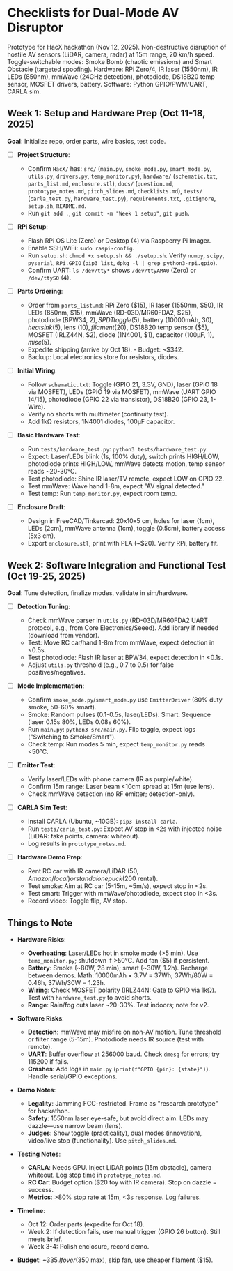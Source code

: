 # Checklists for Dual-Mode AV Disruptor

Prototype for HacX hackathon (Nov 12, 2025). Non-destructive disruption of hostile AV sensors (LiDAR, camera, radar) at 15m range, 20 km/h speed. Toggle-switchable modes: Smoke Bomb (chaotic emissions) and Smart Obstacle (targeted spoofing). Hardware: RPi Zero/4, IR laser (1550nm), IR LEDs (850nm), mmWave (24GHz detection), photodiode, DS18B20 temp sensor, MOSFET drivers, battery. Software: Python GPIO/PWM/UART, CARLA sim.

## Week 1: Setup and Hardware Prep (Oct 11-18, 2025)
**Goal**: Initialize repo, order parts, wire basics, test code.

- [ ] **Project Structure**:
  - Confirm `HacX/` has: `src/` (`main.py`, `smoke_mode.py`, `smart_mode.py`, `utils.py`, `drivers.py`, `temp_monitor.py`), `hardware/` (`schematic.txt`, `parts_list.md`, `enclosure.stl`), `docs/` (`question.md`, `prototype_notes.md`, `pitch_slides.md`, `checklists.md`), `tests/` (`carla_test.py`, `hardware_test.py`), `requirements.txt`, `.gitignore`, `setup.sh`, `README.md`.
  - Run `git add .`, `git commit -m "Week 1 setup"`, `git push`.

- [ ] **RPi Setup**:
  - Flash RPi OS Lite (Zero) or Desktop (4) via Raspberry Pi Imager.
  - Enable SSH/WiFi: `sudo raspi-config`.
  - Run `setup.sh`: `chmod +x setup.sh && ./setup.sh`. Verify `numpy`, `scipy`, `pyserial`, `RPi.GPIO` (`pip3 list`, `dpkg -l | grep python3-rpi.gpio`).
  - Confirm UART: `ls /dev/tty*` shows `/dev/ttyAMA0` (Zero) or `/dev/ttyS0` (4).

- [ ] **Parts Ordering**:
  - Order from `parts_list.md`: RPi Zero ($15), IR laser (1550nm, $50), IR LEDs (850nm, $15), mmWave (RD-03D/MR60FDA2, $25), photodiode (BPW34, $2), SPDT toggle ($5), battery (10000mAh, $30), heatsink ($5), lens ($10), filament ($20), DS18B20 temp sensor ($5), MOSFET (IRLZ44N, $2), diode (1N4001, $1), capacitor (100µF, $1), misc ($5).
  - Expedite shipping (arrive by Oct 18).   - Budget: ~$342.
  - Backup: Local electronics store for resistors, diodes.

- [ ] **Initial Wiring**:
  - Follow `schematic.txt`: Toggle (GPIO 21, 3.3V, GND), laser (GPIO 18 via MOSFET), LEDs (GPIO 19 via MOSFET), mmWave (UART GPIO 14/15), photodiode (GPIO 22 via transistor), DS18B20 (GPIO 23, 1-Wire).
  - Verify no shorts with multimeter (continuity test).
  - Add 1kΩ resistors, 1N4001 diodes, 100µF capacitor.

- [ ] **Basic Hardware Test**:
  - Run `tests/hardware_test.py`: `python3 tests/hardware_test.py`.
  - Expect: Laser/LEDs blink (1s, 100% duty), switch prints HIGH/LOW, photodiode prints HIGH/LOW, mmWave detects motion, temp sensor reads ~20-30°C.
  - Test photodiode: Shine IR laser/TV remote, expect LOW on GPIO 22.
  - Test mmWave: Wave hand 1-8m, expect "AV signal detected."
  - Test temp: Run `temp_monitor.py`, expect room temp.

- [ ] **Enclosure Draft**:
  - Design in FreeCAD/Tinkercad: 20x10x5 cm, holes for laser (1cm), LEDs (2cm), mmWave antenna (1cm), toggle (0.5cm), battery access (5x3 cm).
  - Export `enclosure.stl`, print with PLA (~$20). Verify RPi, battery fit.

## Week 2: Software Integration and Functional Test (Oct 19-25, 2025)
**Goal**: Tune detection, finalize modes, validate in sim/hardware.

- [ ] **Detection Tuning**:
  - Check mmWave parser in `utils.py` (RD-03D/MR60FDA2 UART protocol, e.g., from Core Electronics/Seeed). Add library if needed (download from vendor).
  - Test: Move RC car/hand 1-8m from mmWave, expect detection in <0.5s.
  - Test photodiode: Flash IR laser at BPW34, expect detection in <0.1s.
  - Adjust `utils.py` threshold (e.g., 0.7 to 0.5) for false positives/negatives.

- [ ] **Mode Implementation**:
  - Confirm `smoke_mode.py`/`smart_mode.py` use `EmitterDriver` (80% duty smoke, 50-60% smart).
  - Smoke: Random pulses (0.1-0.5s, laser/LEDs). Smart: Sequence (laser 0.15s 80%, LEDs 0.08s 60%).
  - Run `main.py`: `python3 src/main.py`. Flip toggle, expect logs ("Switching to Smoke/Smart").
  - Check temp: Run modes 5 min, expect `temp_monitor.py` reads <50°C.

- [ ] **Emitter Test**:
  - Verify laser/LEDs with phone camera (IR as purple/white).
  - Confirm 15m range: Laser beam <10cm spread at 15m (use lens).
  - Check mmWave detection (no RF emitter; detection-only).

- [ ] **CARLA Sim Test**:
  - Install CARLA (Ubuntu, ~10GB): `pip3 install carla`.
  - Run `tests/carla_test.py`: Expect AV stop in <2s with injected noise (LiDAR: fake points, camera: whiteout).
  - Log results in `prototype_notes.md`.

- [ ] **Hardware Demo Prep**:
  - Rent RC car with IR camera/LiDAR ($50, Amazon/local) or standalone puck ($200 rental).
  - Test smoke: Aim at RC car (5-15m, ~5m/s), expect stop in <2s.
  - Test smart: Trigger with mmWave/photodiode, expect stop in <3s.
  - Record video: Toggle flip, AV stop.

## Things to Note
- **Hardware Risks**:
  - **Overheating**: Laser/LEDs hot in smoke mode (>5 min). Use `temp_monitor.py`; shutdown if >50°C. Add fan ($5) if persistent.
  - **Battery**: Smoke (~80W, 28 min); smart (~30W, 1.2h). Recharge between demos. Math: 10000mAh × 3.7V = 37Wh; 37Wh/80W = 0.46h, 37Wh/30W = 1.23h.
  - **Wiring**: Check MOSFET polarity (IRLZ44N: Gate to GPIO via 1kΩ). Test with `hardware_test.py` to avoid shorts.
  - **Range**: Rain/fog cuts laser ~20-30%. Test indoors; note for v2.

- **Software Risks**:
  - **Detection**: mmWave may misfire on non-AV motion. Tune threshold or filter range (5-15m). Photodiode needs IR source (test with remote).
  - **UART**: Buffer overflow at 256000 baud. Check `dmesg` for errors; try 115200 if fails.
  - **Crashes**: Add logs in `main.py` (`print(f"GPIO {pin}: {state}")`). Handle serial/GPIO exceptions.

- **Demo Notes**:
  - **Legality**: Jamming FCC-restricted. Frame as "research prototype" for hackathon.
  - **Safety**: 1550nm laser eye-safe, but avoid direct aim. LEDs may dazzle—use narrow beam (lens).
  - **Judges**: Show toggle (practicality), dual modes (innovation), video/live stop (functionality). Use `pitch_slides.md`.

- **Testing Notes**:
  - **CARLA**: Needs GPU. Inject LiDAR points (15m obstacle), camera whiteout. Log stop time in `prototype_notes.md`.
  - **RC Car**: Budget option ($20 toy with IR camera). Stop on dazzle = success.
  - **Metrics**: >80% stop rate at 15m, <3s response. Log failures.

- **Timeline**:
  - Oct 12: Order parts (expedite for Oct 18).
  - Week 2: If detection fails, use manual trigger (GPIO 26 button). Still meets brief.
  - Week 3-4: Polish enclosure, record demo.

- **Budget**: ~$335. If over ($350 max), skip fan, use cheaper filament ($15).